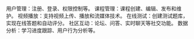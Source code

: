 用户管理：注册、登录、权限控制等。
课程管理：课程创建、编辑、发布和维护。
视频播放：支持视频上传、播放和流媒体技术。
在线测试：创建测试题库，实现在线答题和自动评分。
社区互动：论坛、问答、实时聊天等社交功能。
数据分析：学习进度跟踪、用户行为分析等。